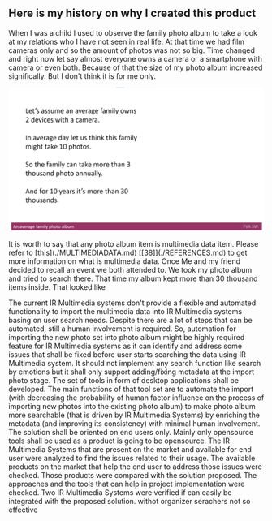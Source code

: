 ## Here is my history on why I created this product
When I was a child I used to observe the family photo album to take a look at my relations who I have not seen in real life.
At that time we had film cameras only and so the amount of photos was not so big.
Time changed and right now let say almost everyone owns a camera or a smartphone with camera or even both.
Because of that the size of my photo album increased significally. But I don't think it is for me only.
<p align="center">
  <a href="FVAMDImages/Anaveragefamilyphotoalbum.gif" target="blank"><img src="FVAMDImages/Anaveragefamilyphotoalbum.gif" alt="Anaveragefamilyphotoalbum.gif" /></a>
</p>
It is worth to say that any photo album item is multimedia data item. Please refer to [this](./MULTIMEDIADATA.md) [[38]](./REFERENCES.md) to get more information on what is multimedia data.
Once Me and my friend decided to recall an event we both attended to. We took my photo album and tried to search there. 
That time my album kept more than 30 thousand items inside. That looked like


The current IR Multimedia systems don't provide a flexible and automated functionality to import the multimedia data into IR Multimedia systems basing on user search needs. Despite there are a lot of steps that can be automated, still a human involvement is required.
	 So, automation for importing the new photo set into photo album might be highly required feature for IR Multimedia systems as it can identify and address some issues that shall be fixed before user starts searching the data using IR Multimedia system. It should not implement any search function like search by emotions but  it shall only support adding/fixing metadata at the import photo stage.
	The set of tools in form of desktop applications shall be developed. The main functions of that tool set are 
to automate the import (with decreasing the probability of human factor influence on the process of importing new photos into the existing photo album) 
to make photo album more searchable (that is driven by IR Multimedia Systems) by enriching the metadata (and improving its consistency) with minimal human involvement.
	The solution shall be oriented on end users only.
	Mainly only opensource tools shall be used as a product is going to be opensource.
The IR Multimedia Systems that are present on the market and available for end user were analyzed to find the issues related to their usage.
The available products on the market that help the end user to address those issues were checked. 
Those products were compared with the solution proposed.
The approaches and the tools that can help in project implementation were checked.
Two IR Multimedia Systems were  verified if can easily be integrated with the proposed solution.
withot organizer serachers not so effective
 